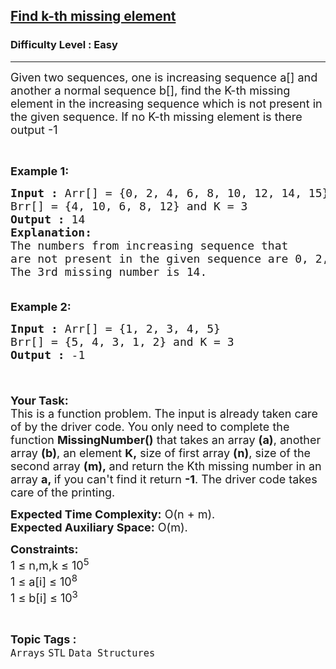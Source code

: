 <h2><a href="https://practice.geeksforgeeks.org/problems/find-k-th-missing-element2556/1?page=2&category[]=STL&category[]=Map&sortBy=difficulty">Find k-th missing element</a></h2><h3>Difficulty Level : Easy</h3><hr><div class="problems_problem_content__Xm_eO"><p><span style="font-size:18px">Given two sequences, one is increasing sequence a[] and another a normal sequence b[], find the K-th missing element in the increasing sequence which is not present in the given sequence. If no K-th missing element is there output -1</span></p>

<p>&nbsp;</p>

<p><span style="font-size:18px"><strong>Example 1:</strong></span></p>

<pre><span style="font-size:18px"><strong>Input :</strong> Arr[] = {0, 2, 4, 6, 8, 10, 12, 14, 15}
Brr[] = {4, 10, 6, 8, 12} and K = 3
<strong>Output :</strong> 14
<strong>Explanation:
</strong>The numbers from increasing sequence that
are not present in the given sequence are 0, 2, 14, 15.
The 3rd missing number is 14.

</span></pre>

<p><span style="font-size:18px"><strong>Example 2:</strong></span></p>

<pre><span style="font-size:18px"><strong>Input :</strong> Arr[] = {1, 2, 3, 4, 5}
Brr[] = {5, 4, 3, 1, 2} and K = 3
<strong>Output :</strong> -1

</span></pre>

<p><br>
<span style="font-size:18px"><strong>Your Task:</strong><br>
This is a function problem. The input is already taken care of by the driver code. You only need to complete the function <strong>MissingNumber()</strong>&nbsp;that takes an&nbsp;array <strong>(a)</strong>, another array <strong>(b)</strong>,&nbsp;an&nbsp;element <strong>K,</strong> size of first array <strong>(n)</strong>, size of the second array <strong>(m)</strong><strong>,&nbsp;</strong>and return the Kth missing number in an array <strong>a,&nbsp;</strong>if you can't find it return <strong>-1</strong>. The driver code takes care of the printing.</span></p>

<p><span style="font-size:18px"><strong>Expected Time Complexity:</strong>&nbsp;O(n + m).<br>
<strong>Expected Auxiliary Space:</strong>&nbsp;O(m).</span></p>

<p><span style="font-size:18px"><strong>Constraints:</strong><br>
1 ≤ n,m,k ≤ 10<sup>5</sup><br>
1 ≤ a[i] ≤ 10<sup>8</sup><br>
1 ≤ b[i] ≤ 10<sup>3</sup></span></p>
</div><br><p><span style=font-size:18px><strong>Topic Tags : </strong><br><code>Arrays</code>&nbsp;<code>STL</code>&nbsp;<code>Data Structures</code>&nbsp;